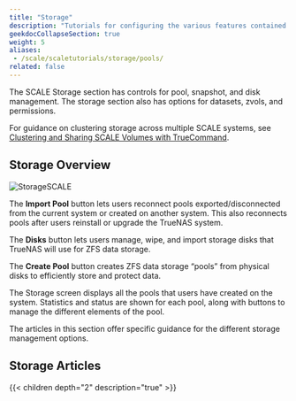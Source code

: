 ```yaml
---
title: "Storage"
description: "Tutorials for configuring the various features contained within the Storage area of the TrueNAS SCALE web interface."
geekdocCollapseSection: true
weight: 5
aliases:
 - /scale/scaletutorials/storage/pools/
related: false
---
```


The SCALE Storage section has controls for pool, snapshot, and disk management.
The storage section also has options for datasets, zvols, and permissions.

For guidance on clustering storage across multiple SCALE systems, see [Clustering and Sharing SCALE Volumes with TrueCommand](https://www.truenas.com/docs/solutions/integrations/smbclustering/).

## Storage Overview

![StorageSCALE](/images/SCALE/Storage/StorageDashboardWithPool.png "TrueNAS SCALE Storage")

The **Import Pool** button lets users reconnect pools exported/disconnected from the current system or created on another system.
This also reconnects pools after users reinstall or upgrade the TrueNAS system.

The **Disks** button lets users manage, wipe, and import storage disks that TrueNAS will use for ZFS data storage.

The **Create Pool** button creates ZFS data storage “pools” from physical disks to efficiently store and protect data.

The Storage screen displays all the pools that users have created on the system.
Statistics and status are shown for each pool, along with buttons to manage the different elements of the pool.

The articles in this section offer specific guidance for the different storage management options.

## Storage Articles

{{< children depth="2" description="true" >}}
